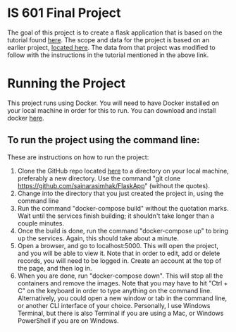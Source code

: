 # IS 601 Final Project
The goal of this project is to create a flask application that is based on the tutorial found [here](https://hackersandslackers.com/your-first-flask-application).  The scope and data for the project is based on an earlier project, [located here](https://github.com/sainarasimhak/Project3).  The data from that project was modified to follow with the instructions in the tutorial mentioned in the above link.

# Running the Project
This project runs using Docker.  You will need to have Docker installed on your local machine in order for this to run.  You can download and install docker [here](https://www.docker.com/products/docker-desktop).

## To run the project using the command line:
These are instructions on how to run the project:

1. Clone the GitHub repo located [here](https://github.com/sainarasimhak/FlaskApp) to a directory on your local machine, preferably a new directory.  Use the command "git clone https://github.com/sainarasimhak/FlaskApp" (without the quotes).
2. Change into the directory that you just created the project in, using the command line
3. Run the command "docker-compose build" without the quotation marks.  Wait until the services finish building; it shouldn't take longer than a couple minutes.
4. Once the build is done, run the command "docker-compose up" to bring up the services.  Again, this should take about a minute.
5. Open a browser, and go to localhost:5000.  This will open the project, and you will be able to view it.  Note that in order to edit, add or delete records, you will need to be logged in.  Create an account at the top of the page, and then log in. 
6. When you are done, run "docker-compose down".  This will stop all the containers and remove the images.  Note that you may have to hit "Ctrl + C" on the keyboard in order to type anything on the command line.  Alternatively, you could open a new window or tab in the command line, or another CLI interface of your choice.  Personally, I use Windows Terminal, but there is also Terminal if you are using a Mac, or Windows PowerShell if you are on Windows.